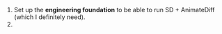1. Set up the **engineering foundation** to be able to run SD + AnimateDiff (which I definitely need).
2. 